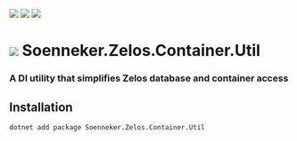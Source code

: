 ﻿[![](https://img.shields.io/nuget/v/soenneker.zelos.container.util.svg?style=for-the-badge)](https://www.nuget.org/packages/soenneker.zelos.container.util/)
[![](https://img.shields.io/github/actions/workflow/status/soenneker/soenneker.zelos.container.util/publish-package.yml?style=for-the-badge)](https://github.com/soenneker/soenneker.zelos.container.util/actions/workflows/publish-package.yml)
[![](https://img.shields.io/nuget/dt/soenneker.zelos.container.util.svg?style=for-the-badge)](https://www.nuget.org/packages/soenneker.zelos.container.util/)

# ![](https://user-images.githubusercontent.com/4441470/224455560-91ed3ee7-f510-4041-a8d2-3fc093025112.png) Soenneker.Zelos.Container.Util
### A DI utility that simplifies Zelos database and container access

## Installation

```
dotnet add package Soenneker.Zelos.Container.Util
```
